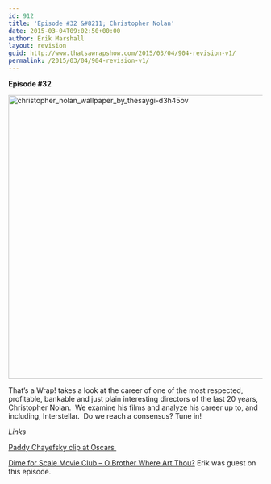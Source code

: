 ```yaml
---
id: 912
title: 'Episode #32 &#8211; Christopher Nolan'
date: 2015-03-04T09:02:50+00:00
author: Erik Marshall
layout: revision
guid: http://www.thatsawrapshow.com/2015/03/04/904-revision-v1/
permalink: /2015/03/04/904-revision-v1/
---
```

**Episode #32**

[<img class="aligncenter size-full wp-image-909" src="http://www.thatsawrapshow.com/wp-content/uploads/2015/03/christopher_nolan_wallpaper_by_thesaygi-d3h45ov.jpg" alt="christopher_nolan_wallpaper_by_thesaygi-d3h45ov" width="900" height="563" srcset="http://www.thatsawrapshow.com/wp-content/uploads/2015/03/christopher_nolan_wallpaper_by_thesaygi-d3h45ov.jpg 900w, http://www.thatsawrapshow.com/wp-content/uploads/2015/03/christopher_nolan_wallpaper_by_thesaygi-d3h45ov-300x188.jpg 300w, http://www.thatsawrapshow.com/wp-content/uploads/2015/03/christopher_nolan_wallpaper_by_thesaygi-d3h45ov-600x375.jpg 600w, http://www.thatsawrapshow.com/wp-content/uploads/2015/03/christopher_nolan_wallpaper_by_thesaygi-d3h45ov-480x300.jpg 480w" sizes="(max-width: 900px) 100vw, 900px" />](http://www.thatsawrapshow.com/wp-content/uploads/2015/03/christopher_nolan_wallpaper_by_thesaygi-d3h45ov.jpg)

That&#8217;s a Wrap! takes a look at the career of one of the most respected, profitable, bankable and just plain interesting directors of the last 20 years, Christopher Nolan.  We examine his films and analyze his career up to, and including, Interstellar.  Do we reach a consensus? Tune in!

_Links_

<a href="https://www.youtube.com/watch?v=JupkXrn1ahU" target="_blank">Paddy Chayefsky clip at Oscars </a>

[Dime for Scale Movie Club &#8211; O Brother Where Art Thou?](https://dimeforscalemoviepodcast.wordpress.com/2015/02/23/dfsmc-059-o-brother-where-art-thou-2000/) Erik was guest on this episode.

&nbsp;